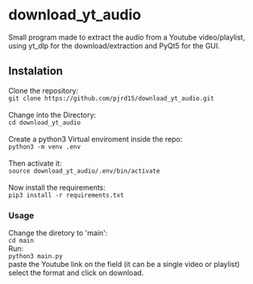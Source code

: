 # download_yt_audio
Small program made to extract the audio from a Youtube video/playlist, using yt_dlp for the download/extraction and PyQt5 for the GUI.

## Instalation
Clone the repository:<br>
```git clone https://github.com/pjrd15/download_yt_audio.git```<br><br>
Change into the Directory:<br>
```cd download_yt_audio```<br><br>
Create a python3 Virtual enviroment inside the repo:<br>
```python3 -m venv .env```<br><br>
Then activate it:<br>
```source download_yt_audio/.env/bin/activate```<br><br>
Now install the requirements:<br>
```pip3 install -r requirements.txt```

### Usage
Change the diretory to 'main':<br>
```cd main```<br>
Run:<br>
```python3 main.py```<br>
paste the Youtube link on the field (it can be a single video or playlist)<br>
select the format and click on download.
